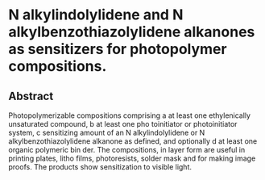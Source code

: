 # N alkylindolylidene and N alkylbenzothiazolylidene alkanones as sensitizers for photopolymer compositions.

## Abstract
Photopolymerizable compositions comprising a at least one ethylenically unsaturated compound, b at least one pho toinitiator or photoinitiator system, c sensitizing amount of an N alkylindolylidene or N alkylbenzothiazolylidene alkanone as defined, and optionally d at least one organic polymeric bin der. The compositions, in layer form are useful in printing plates, litho films, photoresists, solder mask and for making image proofs. The products show sensitization to visible light.